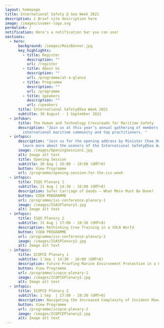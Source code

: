 ```yaml
---
layout: homepage
title: International Safety @ Sea Week 2021
description: 1 Brief site description here
image: /images/isomer-logo.svg
permalink: /
notification: Here's a notification bar you can use!
sections:
  - hero:
      background: /images/MainBanner.jpg
      key_highlights:
        - title: Register
          description: ""
          url: /register
        - title: About Us
          description: ""
          url: /programme/at-a-glance
        - title: Programme
          description: ""
          url: /programme
        - title: Speakers
          description: ""
          url: /speakers
      title: International Safety@Sea Week 2021
      subtitle: 30 August - 1 September 2021
  - infobar:
      title: The Human and Technology Crossroads for Maritime Safety
      description: "Join us at this year’s annual gathering of members of the
        international maritime community and top practitioners. "
  - infopic:
      description: "Join us for the opening address by Minister Chee Hong Tat and
        learn more about the winners of the International Safety@Sea Awards. "
      image: /images/OpeningSession1.jpg
      alt: Image alt text
      title: Opening Session
      subtitle: 30 Aug | 16:00 - 18:00 (GMT+8)
      button: View Programme
      url: /programme/opening-session-for-the-iss-week
  - infopic:
      title: IS@S Plenary 1
      subtitle: 31 Aug | 14:30 - 16:00 (GMT+8)
      description: Safer Carriage of Goods – What More Must Be Done?
      button: VIEW PROGRAMME
      url: /programme/iss-conference-plenary-1
      image: /images/ISASPlenary1.jpg
      alt: Image alt text
  - infopic:
      title: IS@S Plenary 2
      subtitle: 31 Aug | 17:00 - 18:30 (GMT+8)
      description: Rethinking Crew Training in a VUCA World
      button: VIEW PROGRAMME
      url: /programme/iss-conference-plenary-2
      image: /images/ISASPlenary2.jpg
      alt: Image alt text
  - infopic:
      title: ICOPCE Plenary 1
      subtitle: 1 Sep | 14:30 - 16:00 (GMT+8)
      description: Future Proofing Marine Environment Protection in a Changing Landscape
      button: View Programme
      url: /programme/icopce-plenary-1
      image: /images/ICOPCEPlenary1.jpg
      alt: Image alt text
  - infopic:
      title: ICOPCE Plenary 2
      subtitle: 1 Sep  | 17:00 - 18:30 (GMT+8)
      description: Navigating the Increased Complexity of Incident Management
      button: View Programme
      url: /programme/icopce-plenary-2
      image: /images/ICOPCEPlenary2.jpg
      alt: Image alt text
---
```

